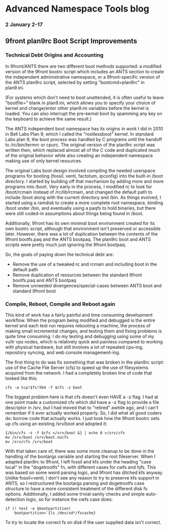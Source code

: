 # Advanced Namespace Tools blog
### 2 January 2-17

## 9front plan9rc Boot Script Improvements

### Technical Debt Origins and Accounting

In 9front/ANTS there are two different boot methods supported: a modified version of the 9front bootrc script which includes an ANTS section to create the independent administrative namespace, or a 9front-specific version of the ANTS plan9rc script, selected by setting "bootcmd=plan9rc" in plan9.ini. 

(For systems which don't need to boot unattended, it is often useful to leave "bootfile=" blank in plan9.ini, which allows you to specify your choice of kernel and change/enter other plan9.ini variables before the kernel is loaded. You can also interrupt the pre-kernel boot by spamming any key on the keyboard to achieve the same result.)

The ANTS independent boot namespace has its origins in work I did in 2010 in Bell Labs Plan 9, which I called the "rootlessboot" kernel. In standard Labs plan 9, the boot process was handled by C programs until the handoff to /rc/bin/termrc or cpurc. The original version of the plan9rc script was written then, which replaced almost all of the C code and duplicated much of the original behavior while also creating an independent namespace making use of only kernel resources.

The original Labs boot design involved compiling the needed userspace programs for booting (fossil, venti, factotum, ipconfig) into the built-in /boot directory. I started by building off that mechanism by adding more and more programs into /boot. Very early in the process, I modified rc to look for /boot/rcmain instead of /rc/lib/rcmain, and changed the default path to include /boot along with the current directory and /bin. As things evolved, I started using a ramdisk to create a more complete root namespace, binding /boot under /bin, and eventually using a paqfs to hold binaries, but there were still coded-in assumptions about things being found in /boot.

Additionally, 9front has its own minimal boot environment created for its own bootrc script, although that environment isn't preserved or accessible later. However, there was a lot of duplication between the contents of the 9front bootfs.paq and the ANTS bootpaq. The plan9rc boot and ANTS scripts were pretty much just ignoring the 9front bootpaq.

So, the goals of paying down the technical debt are:

* Remove the use of a tweaked rc and rcmain and including boot in the default path
* Remove duplication of resources between the standard 9front bootfs.paq and ANTS bootpaq
* Remove unneeded divergences/special-cases between ANTS boot and standard 9front boot

### Compile, Reboot, Compile and Reboot again

This kind of work has a fairly painful and time consuming development workflow. When the program being modified and debugged is the entire kernel and each test run requires rebooting a machine, the process of making small incremental changes, and testing them and fixing problems is quite time consuming. I do my testing and debugging using some of my vultr vps nodes, which is relatively quick and painless compared to working with physical hardware, but still involves a lot of repeated cpu-ing, repository syncing, and web console management-ing. 

The first thing to do was fix something that was broken in the plan9rc script: use of the Cache File Server (cfs) to speed up the use of filesystems acquired from the network. I had a completely broken line of code that looked like this:

	cfs -a tcp!$fs!564 -f $cfs -z boot

The biggest problem here is that cfs doesn't even HAVE a -z flag. I had at one point made a customized cfs which did have a -z flag to provide a file descriptor in /srv, but I had moved that to "retired" awhile ago, and I can't remember if it ever actually worked properly. So, I did what all good coders do: borrow code that actually works. I just took how the 9front bootrc sets up cfs using an existing /srv/boot and adopted it:

	{/bin/cfs -s -f $cfs </srv/boot &} | echo 0 >/srv/cfs
	mv /srv/boot /srv/boot.nocfs
	mv /srv/cfs /srv/boot

With that taken care of, there was some more cleanup to be done in the handling of the bootargs variable and starting the root fileserver. When I adapted plan9rc to 9front, I left fossil and kfs under the heading "case local" in the "dogetrootfs" fn, with different cases for cwfs and hjfs. This was based on some weird parsing logic, and 9front has ditched kfs anyway. Unlike fossil+venti, I don't see any reason to try to preserve kfs support in ANTS, so I restructured the bootargs parsing and dogetrootfs case structure to have a more consistent treatment of the different disk fs options. Additionally, I added some trivial sanity checks and simple auto-detection logic, so for instance the cwfs case does:

	if (! test -e $bootpartition)
		bootpartition=`{ls /dev/sd*/fscache}

To try to locate the correct fs on disk if the user supplied data isn't correct.
